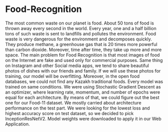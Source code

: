 # Food-Recognition
The most common waste on our planet is food. About 50 tons of food is thrown away every second in the world. Every year, one and a half billion tons of such waste is sent to landfills and pollutes the environment. Food waste is very dangerous for the environment and decomposes quickly. They produce methane, a greenhouse gas that is 20 times more powerful than carbon dioxide. Moreover, time after time, they take up more and more space.
The main problem for Food Recognition is that most images of food on the Internet are fake and used only for commercial purposes. Same thing on Instagram and other Social media apps, we tend to share beautiful photos of dishes with our friends and family. If we will use these photos for training, our model will be overfitting. Moreover, in the open food databases, we could not find any Kazakh traditional foods. 
Every model was trained on same conditions. We were using Stochastic Gradient Descent as an optimizer, where learning rate, momentum, and number of epochs were equal for each architecture. By means of that, we could figure out the best one for our Food-11 dataset. 
We mostly carried about architecture performance on the test part. We were looking for the lowest loss and highest accuracy score on test dataset, so we decided to pick InceptionResNetV2. Model weights were downloaded to apply it in our Web Application. 

